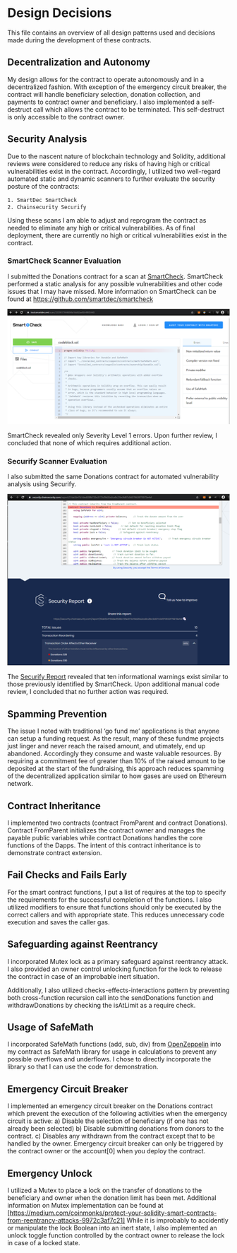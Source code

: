 # Design Decisions
This file contains an overview of all design patterns used and decisions made during the development of these contracts.

## Decentralization and Autonomy
My design allows for the contract to operate autonomously and in a decentralized fashion. With exception of the emergency circuit breaker, the contract will handle beneficiary selection, donation collection, and payments to contract owner and beneficiary. I also implemented a self-destruct call which allows the contract to be terminated. This self-destruct is only accessible to the contract owner.

## Security Analysis
Due to the nascent nature of blockchain technology and Solidity, additional reviews were considered to reduce any risks of having high or critical vulnerabilities exist in the contract. Accordingly, I utilized two well-regard automated static and dynamic scanners to further evaluate the security posture of the contracts:
    
    1. SmartDec SmartCheck
    2. Chainsecurity Securify

Using these scans I am able to adjust and reprogram the contract as needed to eliminate any high or critical vulnerabilities. As of final deployment, there are currently no high or critical vulnerabilities exist in the contract.

### SmartCheck Scanner Evaluation
I submitted the Donations contract for a scan at [SmartCheck](https://tool.smartdec.net/scan/3339817f44684fa1bb82aa92e9805445). SmartCheck performed a static analysis for any possible vulnerabilities and other code issues that I may have missed. More information on SmartCheck can be found at https://github.com/smartdec/smartcheck

![SmartCheck](/docs/img/SmartCheck.PNG)

SmartCheck revealed only Severity Level 1 errors. Upon further review, I concluded that none of which requires additional action.

### Securify Scanner Evaluation
I also submitted the same Donations contract for automated vulnerability analysis using Securify.

![Securify](/docs/img/Securify.PNG)

 The [Securify Report](https://securify.chainsecurity.com/report/51de5b47b1ded508b735e3173cf9d26a2ca8c21bc9d07c0d570630f79979e4af) revealed that ten informational warnings exist similar to those previously identified by SmartCheck. Upon additional manual code review, I concluded that no further action was required.

## Spamming Prevention
The issue I noted with traditional ‘go fund me’ applications is that anyone can setup a funding request. As the result, many of these fundme projects just linger and never reach the raised amount, and utimately, end up abandoned. Accordingly they consume and waste valuable resources. By requiring a commitment fee of greater than 10% of the raised amount to be deposited at the start of the fundraising, this approach reduces spamming of the decentralized application similar to how gases are used on Ethereum network.

## Contract Inheritance
I implemented two contracts (contract FromParent and contract Donations). Contract FromParent initializes the contract owner and manages the payable public variables while contract Donations handles the core functions of the Dapps. The intent of this contract inheritance is to demonstrate contract extension.

## Fail Checks and Fails Early
For the smart contract functions, I put a list of requires at the top to specify the requirements for the successful completion of the functions. I also utilized modifiers to ensure that functions should only be executed by the correct callers and with appropriate state. This reduces unnecessary code execution and saves the caller gas.

## Safeguarding against Reentrancy
I incorporated Mutex lock as a primary safeguard against reentrancy attack. I also provided an owner control unlocking function for the lock to release the contract in case of an improbable inert situation.

Additionally, I also utilized checks-effects-interactions pattern by preventing both cross-function recursion call into the sendDonations function and withdrawDonations by checking the isAtLimit as a require check.

## Usage of SafeMath
I incorporated SafeMath functions (add, sub, div) from [OpenZeppelin](https://github.com/OpenZeppelin/openzeppelin-contracts/tree/master/contracts/math) into my contract as SafeMath library for usage in calculations to prevent any possible overflows and underflows. I chose to directly incorporate the library so that I can use the code for demonstration.

## Emergency Circuit Breaker
I implemented an emergency circuit breaker on the Donations contract which prevent the execution of the following activities when the emergency circuit is active:
a) Disable the selection of beneficiary (if one has not already been selected)
b) Disable submitting donations from donors to the contract.
c) Disables any withdrawn from the contract except that to be handled by the owner.
Emergency circuit breaker can only be triggered by the contract owner or the account[0] when you deploy the contract.

## Emergency Unlock
I utilized a Mutex to place a lock on the transfer of donations to the beneficiary and owner when the donation limit has been met. Additional information on Mutex implementation can be found at [https://medium.com/coinmonks/protect-your-solidity-smart-contracts-from-reentrancy-attacks-9972c3af7c21]
While it is improbably to accidently or manipulate the lock Boolean into an inert state, I also implemented an unlock toggle function controlled by the contract owner to release the lock in case of a locked state.